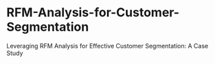 # RFM-Analysis-for-Customer-Segmentation
Leveraging RFM Analysis for Effective Customer Segmentation: A Case Study
